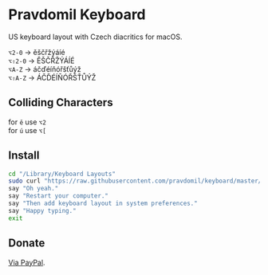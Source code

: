 # Pravdomil Keyboard

US keyboard layout with Czech diacritics for macOS.

`⌥2‑0` → ěščřžýáíé  
`⌥⇧2‑0` → ĚŠČŘŽÝÁÍÉ  
`⌥A-Z` → áčďéíňóřšťůýž  
`⌥⇧A-Z` → ÁČĎÉÍŇÓŘŠŤŮÝŽ  

## Colliding Characters
for `ě` use `⌥2`  
for `ú` use `⌥[`  

## Install

```sh
cd "/Library/Keyboard Layouts"
sudo curl "https://raw.githubusercontent.com/pravdomil/keyboard/master/Pravdomil.keylayout" -O
say "Oh yeah."
say "Restart your computer."
say "Then add keyboard layout in system preferences."
say "Happy typing."
exit
```

## Donate

[Via PayPal](https://www.paypal.com/cgi-bin/webscr?cmd=_s-xclick&hosted_button_id=BCL2X3AFQBAP2&item_name=Pravdomil%20Keyboard%20beer).

